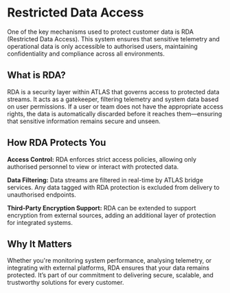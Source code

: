 # Restricted Data Access

One of the key mechanisms used to protect customer data is RDA (Restricted Data Access). This system ensures that sensitive telemetry and operational data is only accessible to authorised users, maintaining confidentiality and compliance across all environments.

## What is RDA?
RDA is a security layer within ATLAS that governs access to protected data streams. It acts as a gatekeeper, filtering telemetry and system data based on user permissions. If a user or team does not have the appropriate access rights, the data is automatically discarded before it reaches them—ensuring that sensitive information remains secure and unseen.

## How RDA Protects You

**Access Control:** RDA enforces strict access policies, allowing only authorised personnel to view or interact with protected data.

**Data Filtering:** Data streams are filtered in real-time by ATLAS bridge services. Any data tagged with RDA protection is excluded from delivery to unauthorised endpoints.

**Third-Party Encryption Support:** RDA can be extended to support encryption from external sources, adding an additional layer of protection for integrated systems.

## Why It Matters

Whether you're monitoring system performance, analysing telemetry, or integrating with external platforms, RDA ensures that your data remains protected. It’s part of our commitment to delivering secure, scalable, and trustworthy solutions for every customer.